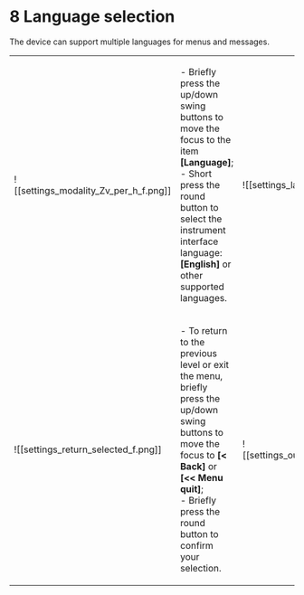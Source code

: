 # 8 Language selection

The device can support multiple languages for menus and messages.

|                                              |                                                                                                                                                                                                                                                                     |                                             |
| -------------------------------------------- | ------------------------------------------------------------------------------------------------------------------------------------------------------------------------------------------------------------------------------------------------------------------- | ------------------------------------------- |
| !\[\[settings\_modality\_Zv\_per\_h\_f.png]] | <p>- Briefly press the up/down swing buttons to move the focus to the item <strong>[Language]</strong>;<br>- Short press the round button to select the instrument interface language: <strong>[English]</strong> or other supported languages.</p>                 | !\[\[settings\_lang\_selected\_eng\_f.png]] |
| !\[\[settings\_return\_selected\_f.png]]     | <p>- To return to the previous level or exit the menu, briefly press the up/down swing buttons to move the focus to <strong>[&#x3C; Back]</strong> or <strong>[&#x3C;&#x3C; Menu quit]</strong>;<br>- Briefly press the round button to confirm your selection.</p> | !\[\[settings\_outofmenu\_selected\_f.png]] |
